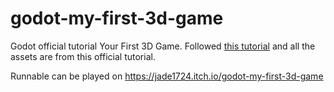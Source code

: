 # godot-my-first-3d-game
Godot official tutorial Your First 3D Game. Followed [this tutorial](https://docs.godotengine.org/en/stable/getting_started/first_3d_game/index.html) and all the assets are from this official tutorial.

Runnable can be played on https://jade1724.itch.io/godot-my-first-3d-game
